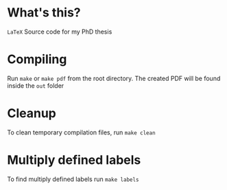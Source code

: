 # What's this?
`LaTeX` Source code for my PhD thesis

# Compiling

Run `make` or `make pdf` from the root directory. The created PDF will be found inside the `out` folder

# Cleanup

To clean temporary compilation files, run `make clean`

# Multiply defined labels

To find multiply defined labels run `make labels`